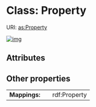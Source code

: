 
# Class: Property




URI: [as:Property](http://www.w3.org/ns/activitystreams#Property)


[![img](https://yuml.me/diagram/nofunky;dir:TB/class/[Property])](https://yuml.me/diagram/nofunky;dir:TB/class/[Property])

## Attributes


## Other properties

|  |  |  |
| --- | --- | --- |
| **Mappings:** | | rdf:Property |

